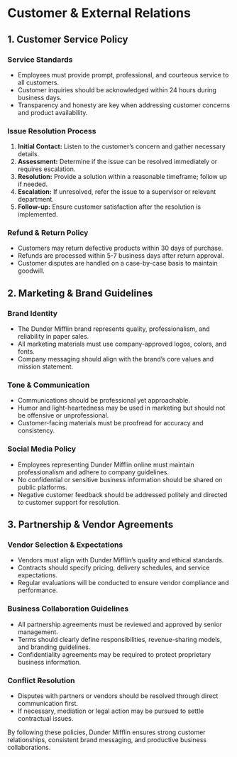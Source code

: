 # Customer & External Relations

## 1. Customer Service Policy

### Service Standards
- Employees must provide prompt, professional, and courteous service to all customers.
- Customer inquiries should be acknowledged within 24 hours during business days.
- Transparency and honesty are key when addressing customer concerns and product availability.

### Issue Resolution Process
1. **Initial Contact:** Listen to the customer’s concern and gather necessary details.
2. **Assessment:** Determine if the issue can be resolved immediately or requires escalation.
3. **Resolution:** Provide a solution within a reasonable timeframe; follow up if needed.
4. **Escalation:** If unresolved, refer the issue to a supervisor or relevant department.
5. **Follow-up:** Ensure customer satisfaction after the resolution is implemented.

### Refund & Return Policy
- Customers may return defective products within 30 days of purchase.
- Refunds are processed within 5-7 business days after return approval.
- Customer disputes are handled on a case-by-case basis to maintain goodwill.

## 2. Marketing & Brand Guidelines

### Brand Identity
- The Dunder Mifflin brand represents quality, professionalism, and reliability in paper sales.
- All marketing materials must use company-approved logos, colors, and fonts.
- Company messaging should align with the brand’s core values and mission statement.

### Tone & Communication
- Communications should be professional yet approachable.
- Humor and light-heartedness may be used in marketing but should not be offensive or unprofessional.
- Customer-facing materials must be proofread for accuracy and consistency.

### Social Media Policy
- Employees representing Dunder Mifflin online must maintain professionalism and adhere to company guidelines.
- No confidential or sensitive business information should be shared on public platforms.
- Negative customer feedback should be addressed politely and directed to customer support for resolution.

## 3. Partnership & Vendor Agreements

### Vendor Selection & Expectations
- Vendors must align with Dunder Mifflin’s quality and ethical standards.
- Contracts should specify pricing, delivery schedules, and service expectations.
- Regular evaluations will be conducted to ensure vendor compliance and performance.

### Business Collaboration Guidelines
- All partnership agreements must be reviewed and approved by senior management.
- Terms should clearly define responsibilities, revenue-sharing models, and branding guidelines.
- Confidentiality agreements may be required to protect proprietary business information.

### Conflict Resolution
- Disputes with partners or vendors should be resolved through direct communication first.
- If necessary, mediation or legal action may be pursued to settle contractual issues.

By following these policies, Dunder Mifflin ensures strong customer relationships, consistent brand messaging, and productive business collaborations.
